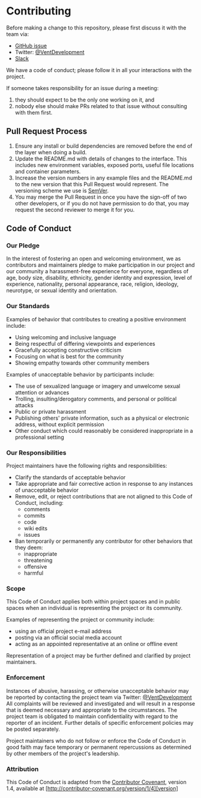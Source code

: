 # Contributing

Before making a change to this repository, please first discuss it with the team via:
- [GitHub issue](https://github.com/joshuasorkin/vent-taskrouter/issues)
- Twitter: [@VentDevelopment](https://twitter.com/VentDevelopment)
- [Slack](vent-development.slack.com)

We have a code of conduct; please follow it in all your interactions with the project.

If someone takes responsibility for an issue during a meeting:

1. they should expect to be the only one working on it, and
2. nobody else should make PRs related to that issue without consulting with them first.

## Pull Request Process

1. Ensure any install or build dependencies are removed before the end of the layer when doing a
   build.
2. Update the README.md with details of changes to the interface. This includes new environment
   variables, exposed ports, useful file locations and container parameters.
3. Increase the version numbers in any example files and the README.md to the new version that this
   Pull Request would represent. The versioning scheme we use is [SemVer](http://semver.org/).
4. You may merge the Pull Request in once you have the sign-off of two other developers, or if you
   do not have permission to do that, you may request the second reviewer to merge it for you.

## Code of Conduct

### Our Pledge

In the interest of fostering an open and welcoming environment, we as
contributors and maintainers pledge to make participation in our project and
our community a harassment-free experience for everyone, regardless of age, body
size, disability, ethnicity, gender identity and expression, level of experience,
nationality, personal appearance, race, religion, ideology, neurotype, or sexual identity 
and orientation.

### Our Standards

Examples of behavior that contributes to creating a positive environment
include:

- Using welcoming and inclusive language
- Being respectful of differing viewpoints and experiences
- Gracefully accepting constructive criticism
- Focusing on what is best for the community
- Showing empathy towards other community members

Examples of unacceptable behavior by participants include:

- The use of sexualized language or imagery and unwelcome sexual attention or
  advances
- Trolling, insulting/derogatory comments, and personal or political attacks
- Public or private harassment
- Publishing others' private information, such as a physical or electronic
  address, without explicit permission
- Other conduct which could reasonably be considered inappropriate in a
  professional setting

### Our Responsibilities

Project maintainers have the following rights and responsibilities:
- Clarify the standards of acceptable behavior
- Take appropriate and fair corrective action in response to any instances of unacceptable behavior
- Remove, edit, or reject contributions that are not aligned to this Code of Conduct, including:
   - comments
   - commits
   - code
   - wiki edits
   - issues
- Ban temporarily or permanently any contributor for other behaviors that they deem:
   - inappropriate
   - threatening
   - offensive
   - harmful

### Scope

This Code of Conduct applies both within project spaces and in public spaces
when an individual is representing the project or its community. 

Examples of representing the project or community include:
- using an official project e-mail address
- posting via an official social media account
- acting as an appointed representative at an online or offline event

Representation of a project may be further defined and clarified by project maintainers.

### Enforcement

Instances of abusive, harassing, or otherwise unacceptable behavior may be
reported by contacting the project team via Twitter: [@VentDevelopment](https://twitter.com/VentDevelopment) All
complaints will be reviewed and investigated and will result in a response that
is deemed necessary and appropriate to the circumstances. The project team is
obligated to maintain confidentiality with regard to the reporter of an incident.
Further details of specific enforcement policies may be posted separately.

Project maintainers who do not follow or enforce the Code of Conduct in good
faith may face temporary or permanent repercussions as determined by other
members of the project's leadership.

### Attribution

This Code of Conduct is adapted from the [Contributor Covenant][homepage], version 1.4,
available at [http://contributor-covenant.org/version/1/4][version]

[homepage]: http://contributor-covenant.org
[version]: http://contributor-covenant.org/version/1/4/
